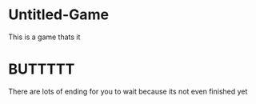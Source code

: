 # Untitled-Game
This is a game thats it

# BUTTTTT
There are lots of ending for you to wait because its not even finished yet
